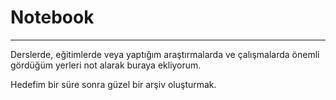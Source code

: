 # Notebook
---
Derslerde, eğitimlerde veya yaptığım araştırmalarda ve çalışmalarda önemli gördüğüm yerleri not alarak buraya ekliyorum. 

Hedefim bir süre sonra güzel bir arşiv oluşturmak.
